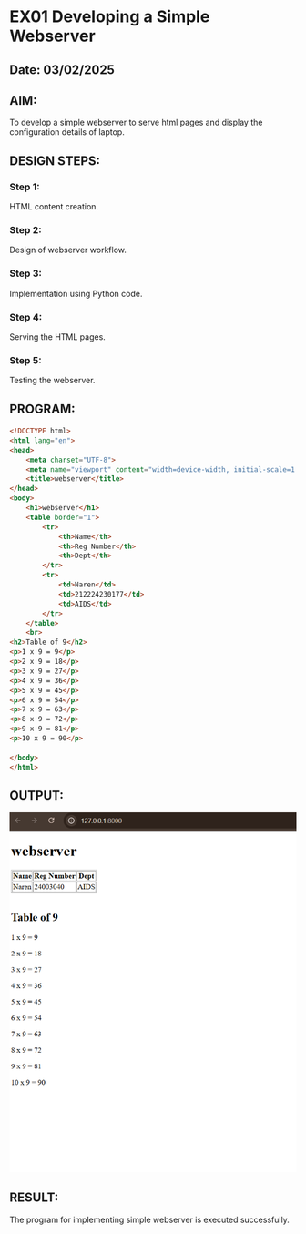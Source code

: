  
# EX01 Developing a Simple Webserver
## Date: 03/02/2025

## AIM:
To develop a simple webserver to serve html pages and display the configuration details of laptop.

## DESIGN STEPS:
### Step 1: 
HTML content creation.

### Step 2:
Design of webserver workflow.

### Step 3:
Implementation using Python code.

### Step 4:
Serving the HTML pages.

### Step 5:
Testing the webserver.

## PROGRAM:
```HTML
<!DOCTYPE html>
<html lang="en">
<head>
    <meta charset="UTF-8">
    <meta name="viewport" content="width=device-width, initial-scale=1.0">
    <title>webserver</title>
</head>
<body>
    <h1>webserver</h1>
    <table border="1">
        <tr>
            <th>Name</th>
            <th>Reg Number</th>
            <th>Dept</th>
        </tr>
        <tr>
            <td>Naren</td>
            <td>212224230177</td>
            <td>AIDS</td>
        </tr>
    </table>
    <br>
<h2>Table of 9</h2>
<p>1 x 9 = 9</p>
<p>2 x 9 = 18</p>
<p>3 x 9 = 27</p>
<p>4 x 9 = 36</p>
<p>5 x 9 = 45</p>
<p>6 x 9 = 54</p>
<p>7 x 9 = 63</p>
<p>8 x 9 = 72</p>
<p>9 x 9 = 81</p>
<p>10 x 9 = 90</p>

</body>
</html> 
```

## OUTPUT:
![Output](./static/Screenshot%202025-03-05%20154840.png)

## RESULT:
The program for implementing simple webserver is executed successfully.
